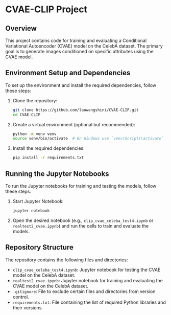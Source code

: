 # CVAE-CLIP Project

## Overview
This project contains code for training and evaluating a Conditional Variational Autoencoder (CVAE) model on the CelebA dataset. The primary goal is to generate images conditioned on specific attributes using the CVAE model.

## Environment Setup and Dependencies
To set up the environment and install the required dependencies, follow these steps:

1. Clone the repository:
   ```bash
   git clone https://github.com/laowangshini/CVAE-CLIP.git
   cd CVAE-CLIP
   ```

2. Create a virtual environment (optional but recommended):
   ```bash
   python -m venv venv
   source venv/bin/activate  # On Windows use `venv\Scripts\activate`
   ```

3. Install the required dependencies:
   ```bash
   pip install -r requirements.txt
   ```

## Running the Jupyter Notebooks
To run the Jupyter notebooks for training and testing the models, follow these steps:

1. Start Jupyter Notebook:
   ```bash
   jupyter notebook
   ```

2. Open the desired notebook (e.g., `clip_cvae_celeba_test4.ipynb` or `realtest2_cvae.ipynb`) and run the cells to train and evaluate the models.

## Repository Structure
The repository contains the following files and directories:

- `clip_cvae_celeba_test4.ipynb`: Jupyter notebook for testing the CVAE model on the CelebA dataset.
- `realtest2_cvae.ipynb`: Jupyter notebook for training and evaluating the CVAE model on the CelebA dataset.
- `.gitignore`: File to exclude certain files and directories from version control.
- `requirements.txt`: File containing the list of required Python libraries and their versions.
